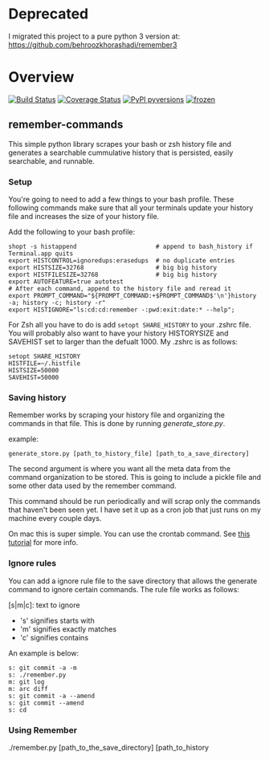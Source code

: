 # Deprecated
I migrated this project to a pure python 3 version at:
https://github.com/behroozkhorashadi/remember3
# Overview

[![Build Status](https://travis-ci.org/behroozkhorashadi/remember-commands.svg?branch=master)](https://travis-ci.org/behroozkhorashadi/remember-commands)
[![Coverage Status](https://coveralls.io/repos/github/behroozkhorashadi/remember-commands/badge.svg?branch=master)](https://coveralls.io/github/behroozkhorashadi/remember-commands?branch=master)
[![PyPI pyversions](https://img.shields.io/pypi/pyversions/ansicolortags.svg)](https://pypi.python.org/pypi/ansicolortags/)
[![frozen](http://badges.github.io/stability-badges/dist/frozen.svg)](http://github.com/badges/stability-badges)

## remember-commands

This simple python library scrapes your bash or zsh history file and generates
a searchable cummulative history that is persisted, easily searchable,
and runnable.

### Setup

You're going to need to add a few things to your bash profile. These
following commands make sure that all your terminals update your history
file and increases the size of your history file.

Add the following to your bash profile:

    shopt -s histappend                      # append to bash_history if Terminal.app quits
    export HISTCONTROL=ignoredups:erasedups  # no duplicate entries
    export HISTSIZE=32768                    # big big history
    export HISTFILESIZE=32768                # big big history
    export AUTOFEATURE=true autotest
    # After each command, append to the history file and reread it
    export PROMPT_COMMAND="${PROMPT_COMMAND:+$PROMPT_COMMAND$'\n'}history -a; history -c; history -r"
    export HISTIGNORE="ls:cd:cd:remember -:pwd:exit:date:* --help";

For Zsh all you have to do is add `setopt SHARE_HISTORY` to your .zshrc
file. You will probably also want to have your history HISTORYSIZE and
SAVEHIST set to larger than the defualt 1000. My .zshrc is as follows:

    setopt SHARE_HISTORY
    HISTFILE=~/.histfile
    HISTSIZE=50000
    SAVEHIST=50000

### Saving history

Remember works by scraping your history file and organizing the commands
in that file. This is done by running *generate\_store.py*.

example:

    generate_store.py [path_to_history_file] [path_to_a_save_directory]

The second argument is where you want all the meta data from the command
organization to be stored. This is going to include a pickle file and
some other data used by the remember command.

This command should be run periodically and will scrap only the commands
that haven't been seen yet. I have set it up as a cron job that just
runs on my machine every couple days.

On mac this is super simple. You can use the crontab command. See [this
tutorial](http://www.techradar.com/how-to/computing/apple/terminal-101-creating-cron-jobs-1305651)
for more info.

### Ignore rules

You can add a ignore rule file to the save directory that allows the
generate command to ignore certain commands. The rule file works as
follows:

\[s|m|c\]: text to ignore

  - 's' signifies starts with
  - 'm' signifies exactly matches
  - 'c' signifies contains

An example is below:

    s: git commit -a -m
    s: ./remember.py
    m: git log
    m: arc diff
    s: git commit -a --amend
    s: git commit --amend
    s: cd

### Using Remember

./remember.py \[path\_to\_the\_save\_directory\] \[path\_to\_history
